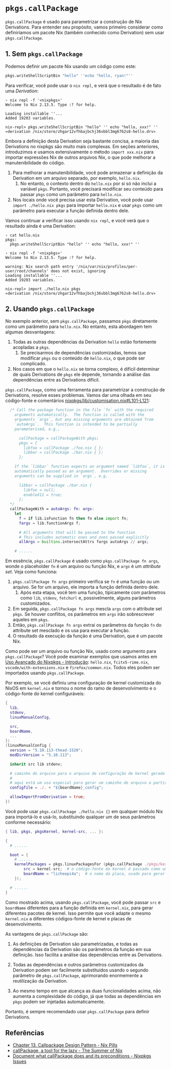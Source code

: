 # `pkgs.callPackage`

`pkgs.callPackage` é usado para parametrizar a construção de Nix Derivations. Para
entender seu propósito, vamos primeiro considerar como definiríamos um pacote Nix (também
conhecido como Derivation) sem usar `pkgs.callPackage`.

## 1. Sem `pkgs.callPackage`

Podemos definir um pacote Nix usando um código como este:

```nix
pkgs.writeShellScriptBin "hello" ''echo "hello, ryan!"''
```

Para verificar, você pode usar o `nix repl`, e verá que o resultado é de fato uma
_Derivation_:

```shell
› nix repl -f '<nixpkgs>'
Welcome to Nix 2.13.5. Type :? for help.

Loading installable ''...
Added 19203 variables.

nix-repl> pkgs.writeShellScriptBin "hello" '' echo "hello, xxx!" ''
«derivation /nix/store/zhgar12vfhbajbchj36vbbl3mg6762s8-hello.drv»
```

Embora a definição desta Derivation seja bastante concisa, a maioria das Derivations no
nixpkgs são muito mais complexas. Em seções anteriores, introduzimos e usamos
extensivamente o método `import xxx.nix` para importar expressões Nix de outros arquivos
Nix, o que pode melhorar a manutenibilidade do código.

1. Para melhorar a manutenibilidade, você pode armazenar a definição da Derivation em um
   arquivo separado, por exemplo, `hello.nix`.
   1. No entanto, o contexto dentro do `hello.nix` por si só não inclui a variável `pkgs`.
      Portanto, você precisará modificar seu conteúdo para passar `pkgs` como um parâmetro
      para `hello.nix`.
2. Nos locais onde você precisa usar esta Derivation, você pode usar
   `import ./hello.nix pkgs` para importar `hello.nix` e usar `pkgs` como um parâmetro
   para executar a função definida dentro dele.

Vamos continuar a verificar isso usando `nix repl`, e você verá que o resultado ainda é
uma Derivation:

```shell
› cat hello.nix
pkgs:
  pkgs.writeShellScriptBin "hello" '' echo "hello, xxx!" ''

› nix repl -f '<nixpkgs>'
Welcome to Nix 2.13.5. Type :? for help.

warning: Nix search path entry '/nix/var/nix/profiles/per-user/root/channels' does not exist, ignoring
Loading installable ''...
Added 19203 variables.

nix-repl> import ./hello.nix pkgs
«derivation /nix/store/zhgar12vfhbajbchj36vbbl3mg6762s8-hello.drv»
```

## 2. Usando `pkgs.callPackage`

No exemplo anterior, sem `pkgs.callPackage`, passamos `pkgs` diretamente como um parâmetro
para `hello.nix`. No entanto, esta abordagem tem algumas desvantagens:

1. Todas as outras dependências da Derivation `hello` estão fortemente acopladas a `pkgs`.
   1. Se precisarmos de dependências customizadas, temos que modificar `pkgs` ou o
      conteúdo de `hello.nix`, o que pode ser complicado.
2. Nos casos em que o `hello.nix` se torna complexo, é difícil determinar de quais
   Derivations de `pkgs` ele depende, tornando a análise das dependências entre as
   Derivations difícil.

`pkgs.callPackage`, como uma ferramenta para parametrizar a construção de Derivations,
resolve esses problemas. Vamos dar uma olhada em seu código-fonte e comentários
[nixpkgs/lib/customisation.nix#L101-L121](https://github.com/NixOS/nixpkgs/blob/fe138d3/lib/customisation.nix#L101-L121):

```nix
  /* Call the package function in the file `fn` with the required
    arguments automatically.  The function is called with the
    arguments `args`, but any missing arguments are obtained from
    `autoArgs`.  This function is intended to be partially
    parameterised, e.g.,

      callPackage = callPackageWith pkgs;
      pkgs = {
        libfoo = callPackage ./foo.nix { };
        libbar = callPackage ./bar.nix { };
      };

    If the `libbar` function expects an argument named `libfoo`, it is
    automatically passed as an argument.  Overrides or missing
    arguments can be supplied in `args`, e.g.

      libbar = callPackage ./bar.nix {
        libfoo = null;
        enableX11 = true;
      };
  */
  callPackageWith = autoArgs: fn: args:
    let
      f = if lib.isFunction fn then fn else import fn;
      fargs = lib.functionArgs f;

      # All arguments that will be passed to the function
      # This includes automatic ones and ones passed explicitly
      allArgs = builtins.intersectAttrs fargs autoArgs // args;

    # ......
```

Em essência, `pkgs.callPackage` é usado como `pkgs.callPackage fn args`, wonde o
placeholder `fn` é um arquivo ou função Nix, e `args` é um _attribute set_. Veja como
funciona:

1. `pkgs.callPackage fn args` primeiro verifica se `fn` é uma função ou um arquivo. Se for
   um arquivo, ele importa a função definida dentro dele.
   1. Após esta etapa, você tem uma função, tipicamente com parâmetros como `lib`,
      `stdenv`, `fetchurl` e, possivelmente, alguns parâmetros customizados.
2. Em seguida, `pkgs.callPackage fn args` mescla `args` com o attribute set `pkgs`. Se
   houver conflitos, os parâmetros em `args` irão sobrescrever aqueles em `pkgs`.
3. Então, `pkgs.callPackage fn args` extrai os parâmetros da função `fn` do attribute set
   mesclado e os usa para executar a função.
4. O resultado da execução da função é uma Derivation, que é um pacote Nix.

Como pode ser um arquivo ou função Nix, usado como argumento para `pkgs.callPackage`? Você
pode examinar exemplos que usamos antes em
[Uso Avançado do Nixpkgs - Introdução](./intro.md): `hello.nix`, `fcitx5-rime.nix`,
`vscode/with-extensions.nix` e `firefox/common.nix`. Todos eles podem ser importados
usando `pkgs.callPackage`.

Por exemplo, se você definiu uma configuração de kernel customizada do NixOS em
`kernel.nix` e tornou o nome do ramo de desenvolvimento e o código-fonte do kernel
configuráveis:

```nix
{
  lib,
  stdenv,
  linuxManualConfig,

  src,
  boardName,
  ...
}:
(linuxManualConfig {
  version = "5.10.113-thead-1520";
  modDirVersion = "5.10.113";

  inherit src lib stdenv;

  # caminho do arquivo para o arquivo de configuração de kernel gerado (o `.config` gerado por make menuconfig)
  #
  # aqui está um uso especial para gerar um caminho de arquivo a partir de uma string
  configfile = ./. + "${boardName}_config";

  allowImportFromDerivation = true;
})
```

Você pode usar `pkgs.callPackage ./hello.nix {}` em qualquer módulo Nix para importá-lo e
usá-lo, substituindo qualquer um de seus parâmetros conforme necessário:

```nix
{ lib, pkgs, pkgsKernel, kernel-src, ... }:

{
  # ......

  boot = {
    # ......
    kernelPackages = pkgs.linuxPackagesFor (pkgs.callPackage ./pkgs/kernel {
        src = kernel-src;  # o código-fonte do kernel é passado como um `specialArgs` e injetado neste módulo.
        boardName = "licheepi4a";  # o nome da placa, usado para gerar o caminho do arquivo de configuração do kernel.
    });

  # ......
}
```

Como mostrado acima, usando `pkgs.callPackage`, você pode passar `src` e `boardName`
diferentes para a função definida em `kernel.nix`, para gerar diferentes pacotes de
kernel. Isso permite que você adapte o mesmo `kernel.nix` a diferentes códigos-fonte de
kernel e placas de desenvolvimento.

As vantagens de `pkgs.callPackage` são:

1. As definições de Derivation são parametrizadas, e todas as dependências da Derivation
   são os parâmetros da função em sua definição. Isso facilita a análise das dependências
   entre as Derivations.

2. Todas as dependências e outros parâmetros customizados da Derivation podem ser
   facilmente substituídos usando o segundo parâmetro de `pkgs.callPackage`, aprimorando
   enormemente a reutilização da Derivation.

3. Ao mesmo tempo em que alcança as duas funcionalidades acima, não aumenta a complexidade
   do código, já que todas as dependências em `pkgs` podem ser injetadas automaticamente.

Portanto, é sempre recomendado usar `pkgs.callPackage` para definir Derivations.

## Referências

- [Chapter 13. Callpackage Design Pattern - Nix Pills](https://nixos.org/guides/nix-pills/callpackage-design-pattern.html)
- [callPackage, a tool for the lazy - The Summer of Nix](https://summer.nixos.org/blog/callpackage-a-tool-for-the-lazy/)
- [Document what callPackage does and its preconditions - Nixpkgs Issues](https://github.com/NixOS/nixpkgs/issues/36354)
